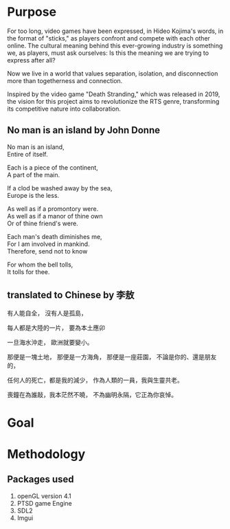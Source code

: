# Purpose

For too long, video games have been expressed, in Hideo Kojima's words, in the format of "sticks," as players confront and compete with each other online. The cultural meaning behind this ever-growing industry is something we, as players, must ask ourselves: Is this the meaning we are trying to express after all?

Now we live in a world that values separation, isolation, and disconnection more than togetherness and connection.

Inspired by the video game "Death Stranding," which was released in 2019, the vision for this project aims to revolutionize the RTS genre, transforming its competitive nature into collaboration.

## No man is an island by John Donne
No man is an island,  
Entire of itself.  

Each is a piece of the continent,  
A part of the main.  

If a clod be washed away by the sea,  
Europe is the less.  

As well as if a promontory were.  
As well as if a manor of thine own  
Or of thine friend's were.  

Each man's death diminishes me,  
For I am involved in mankind.  
Therefore, send not to know  

For whom the bell tolls,  
It tolls for thee.

## translated to Chinese by 李敖

有人能自全，
沒有人是孤島，

每人都是大陸的一片，
要為本土應卯

一旦海水沖走，
歐洲就要變小。

那便是一塊土地，
那便是一方海角，
那便是一座莊園，
不論是你的、還是朋友的，

任何人的死亡，都是我的減少，
作為人類的一員，我與生靈共老。

喪鐘在為誰敲，我本茫然不曉，
不為幽明永隔，它正為你哀悼。


# Goal

# Methodology

## Packages used
1. openGL version 4.1
2. PTSD game Engine
3. SDL2
4. Imgui
